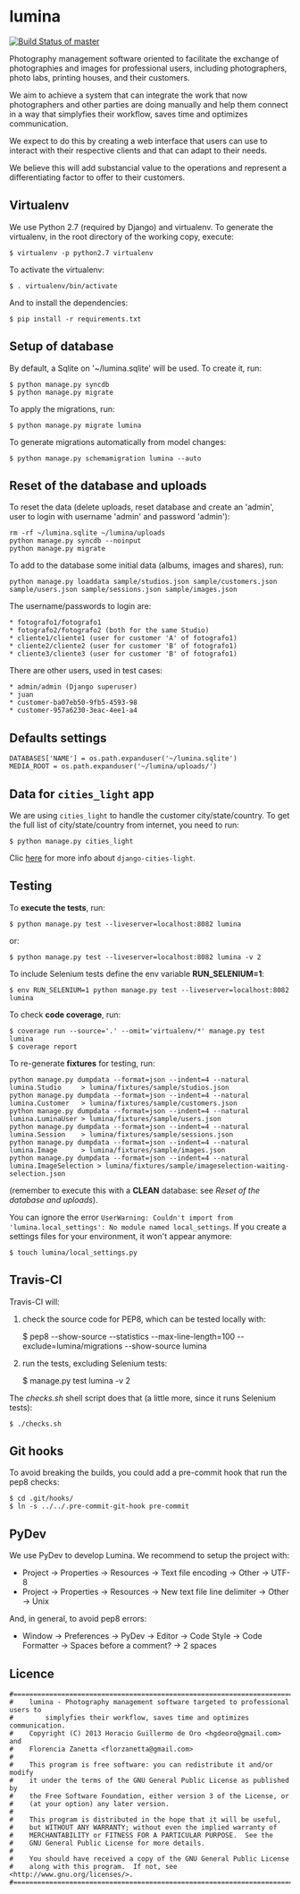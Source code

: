 lumina
======

[![Build Status of master](https://api.travis-ci.org/florzanetta/lumina.png?branch=master)](https://travis-ci.org/florzanetta/lumina)

Photography management software oriented to facilitate the exchange of photographies and images
for professional users, including photographers, photo labs, printing houses, and their customers.

We aim to achieve a system that can integrate the work that now photographers and other parties are doing manually and
help them connect in a way that simplyfies their workflow, saves time and optimizes communication.

We expect to do this by creating a web interface that users can use to interact with
their respective clients and that can adapt to their needs.

We believe this will add substancial value to the operations and represent
a differentiating factor to offer to their customers.

Virtualenv
----------

We use Python 2.7 (required by Django) and virtualenv. To generate the virtualenv,
in the root directory of the working copy, execute:

    $ virtualenv -p python2.7 virtualenv

To activate the virtualenv:

    $ . virtualenv/bin/activate

And to install the dependencies:

    $ pip install -r requirements.txt 

Setup of database
-----------------

By default, a Sqlite on '~/lumina.sqlite' will be used. To create it, run:

    $ python manage.py syncdb
    $ python manage.py migrate

To apply the migrations, run:

    $ python manage.py migrate lumina

To generate migrations automatically from model changes:

    $ python manage.py schemamigration lumina --auto


Reset of the database and uploads
---------------------------------

To reset the data (delete uploads, reset database and create an 'admin', user to login
with username 'admin' and password 'admin'):

    rm -rf ~/lumina.sqlite ~/lumina/uploads
    python manage.py syncdb --noinput
    python manage.py migrate

To add to the database some initial data (albums, images and shares), run:

    python manage.py loaddata sample/studios.json sample/customers.json sample/users.json sample/sessions.json sample/images.json


The username/passwords to login are:

    * fotografo1/fotografo1
    * fotografo2/fotografo2 (both for the same Studio)
    * cliente1/cliente1 (user for customer 'A' of fotografo1)
    * cliente2/cliente2 (user for customer 'B' of fotografo1)
    * cliente3/cliente3 (user for customer 'B' of fotografo1)

There are other users, used in test cases:

    * admin/admin (Django superuser)
    * juan
    * customer-ba07eb50-9fb5-4593-98
    * customer-957a6230-3eac-4ee1-a4

Defaults settings
-----------------

    DATABASES['NAME'] = os.path.expanduser('~/lumina.sqlite')
    MEDIA_ROOT = os.path.expanduser('~/lumina/uploads/')


Data for `cities_light` app
---------------------------

We are using `cities_light` to handle the customer city/state/country. To get
the full list of city/state/country from internet, you need to run:

    $ python manage.py cities_light

Clic [here](https://github.com/yourlabs/django-cities-light) for more info about `django-cities-light`.

Testing
-------

To **execute the tests**, run:

    $ python manage.py test --liveserver=localhost:8082 lumina

or:

    $ python manage.py test --liveserver=localhost:8082 lumina -v 2

To include Selenium tests define the env variable **RUN_SELENIUM=1**:

    $ env RUN_SELENIUM=1 python manage.py test --liveserver=localhost:8082 lumina

To check **code coverage**, run:

    $ coverage run --source='.' --omit='virtualenv/*' manage.py test lumina
    $ coverage report

To re-generate **fixtures** for testing, run:

    python manage.py dumpdata --format=json --indent=4 --natural lumina.Studio     > lumina/fixtures/sample/studios.json
    python manage.py dumpdata --format=json --indent=4 --natural lumina.Customer   > lumina/fixtures/sample/customers.json
    python manage.py dumpdata --format=json --indent=4 --natural lumina.LuminaUser > lumina/fixtures/sample/users.json
    python manage.py dumpdata --format=json --indent=4 --natural lumina.Session    > lumina/fixtures/sample/sessions.json
    python manage.py dumpdata --format=json --indent=4 --natural lumina.Image      > lumina/fixtures/sample/images.json
    python manage.py dumpdata --format=json --indent=4 --natural lumina.ImageSelection > lumina/fixtures/sample/imageselection-waiting-selection.json

(remember to execute this with a **CLEAN** database: see *Reset of the database and uploads*).

You can ignore the error `UserWarning: Couldn't import from 'lumina.local_settings': No module named local_settings`.
If you create a settings files for your environment, it won't appear anymore:

    $ touch lumina/local_settings.py


Travis-CI
---------

Travis-CI will:

1) check the source code for PEP8, which can be tested locally with:

    $ pep8 --show-source --statistics --max-line-length=100 --exclude=lumina/migrations --show-source lumina

2) run the tests, excluding Selenium tests:

    $ manage.py test lumina -v 2

The *checks.sh* shell script does that (a little more, since it runs Selenium tests):

    $ ./checks.sh


Git hooks
---------

To avoid breaking the builds, you could add a pre-commit hook that run the pep8 checks:

    $ cd .git/hooks/
    $ ln -s ../../.pre-commit-git-hook pre-commit


PyDev
-----

We use PyDev to develop Lumina. We recommend to setup the project with:

 + Project -> Properties -> Resources -> Text file encoding -> Other -> UTF-8
 + Project -> Properties -> Resources -> New text file line delimiter -> Other -> Unix

And, in general, to avoid pep8 errors:

 + Window -> Preferences -> PyDev -> Editor -> Code Style -> Code Formatter -> Spaces before a comment? -> 2 spaces


Licence
-------

    #===============================================================================
    #    lumina - Photography management software targeted to professional users to
    #        simplyfies their workflow, saves time and optimizes communication.
    #    Copyright (C) 2013 Horacio Guillermo de Oro <hgdeoro@gmail.com> and 
    #    Florencia Zanetta <florzanetta@gmail.com>
    #
    #    This program is free software: you can redistribute it and/or modify
    #    it under the terms of the GNU General Public License as published by
    #    the Free Software Foundation, either version 3 of the License, or
    #    (at your option) any later version.
    #
    #    This program is distributed in the hope that it will be useful,
    #    but WITHOUT ANY WARRANTY; without even the implied warranty of
    #    MERCHANTABILITY or FITNESS FOR A PARTICULAR PURPOSE.  See the
    #    GNU General Public License for more details.
    #
    #    You should have received a copy of the GNU General Public License
    #    along with this program.  If not, see <http://www.gnu.org/licenses/>.
    #===============================================================================
